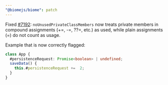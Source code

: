 ```yaml
---
"@biomejs/biome": patch
---
```


Fixed [#7192](https://github.com/biomejs/biome/issues/7192):
`noUnusedPrivateClassMembers` now treats private members in compound assignments (+=, -=, ??=, etc.) as used,
while plain assignments (=) do not count as usage.

Example that is now correctly flagged:

```typescript
class App {
  #persistenceRequest: Promise<boolean> | undefined;
  saveData() {
    this.#persistenceRequest +=  2;
  }
}
```
